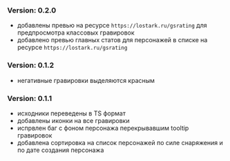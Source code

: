### Version: 0.2.0

-   добавлены превью на ресурсе `https://lostark.ru/gsrating` для предпросмотра классовых гравировок
-   добавлено превью главных статов для персонажей в списке на ресурсе `https://lostark.ru/gsrating`

### Version: 0.1.2

-   негативные гравировки выделяются красным

### Version: 0.1.1

-   исходники переведены в TS формат
-   добавлены иконки на все гравировки
-   испрвлен баг с фоном персонажа перекрывавшим tooltip гравировок
-   добавлена сортировка на список персонажей по силе снаряжения и по дате создания персонажа
